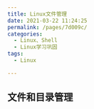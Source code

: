 ```yaml
---
title: Linux文件管理
date: 2021-03-22 11:24:25
permalink: /pages/7d009c/
categories:
  - Linux、Shell
  - Linux学习巩固
tags:
  - Linux

---
```


## 文件和目录管理

